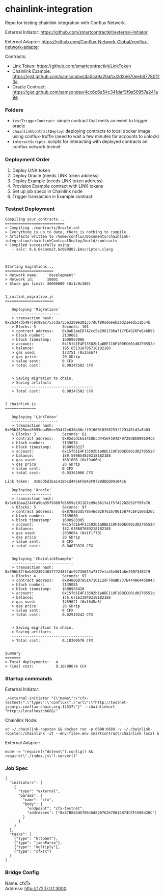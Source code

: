 # chainlink-integration
Repo for testing chainlink integration with Conflux Network.

External Initiator: https://github.com/smartcontractkit/external-initiator

External Adapter: https://github.com/Conflux-Network-Global/conflux-network-adapter

Contracts:
* Link Token: https://github.com/smartcontractkit/LinkToken
* Chainlink Example: https://gist.github.com/samsondav/4a0ca9a20afcd2d3e670eeb87780f23a
* Oracle Contract: https://gist.github.com/samsondav/4cc6c6a54c341daf3f9a50957a241a9e

### Folders
* `testTriggerContract`: simple contract that emits an event to trigger oracle
* `chainlinkContractDeploy`: deploying contracts to local docker image using conflux-truffle (need to wait a few minutes for accounts to unlock)
* `interactScripts`: scripts for interacting with deployed contracts on conflux network testnet

### Deployment Order
1. Deploy LINK token
1. Deploy Oracle (needs LINK token address)
1. Deploy Example (needs LINK token address)
1. Provision Example contract with LINK tokens
1. Set up job specs in Chainlink node
1. Trigger transaction in Example contract

### Testnet Deployment
```
Compiling your contracts...
===========================
> Compiling ./contracts/Oracle.sol
> Everything is up to date, there is nothing to compile.
> Artifacts written to /home/conflux/Documents/chainlink-integration/chainlinkContractDeploy/build/contracts
> Compiled successfully using:
   - solc: 0.6.6+commit.6c089d02.Emscripten.clang



Starting migrations...
======================
> Network name:    'development'
> Network id:      10001
> Block gas limit: 30000000 (0x1c9c380)


1_initial_migration.js
======================

   Deploying 'Migrations'
   ----------------------
   > transaction hash:    0x2a347d5497c9c98ec753cda755e32b9e281357d6f80ad6eeb3ad21eed531b54b
   > Blocks: 5            Seconds: 101
   > contract address:    0x8aD3aeED7A2cc5e290179ba717fE4826FeE4bB95
   > block number:        2139062
   > block timestamp:     1600983086
   > account:             0x15fd1E4F13502b1a8BE110F100EC001d0270552d
   > balance:             195.851318796718182188
   > gas used:            173751 (0x2a6b7)
   > gas price:           20 GDrip
   > value sent:          0 CFX
   > total cost:          0.00347502 CFX


   > Saving migration to chain.
   > Saving artifacts
   -------------------------------------
   > Total cost:          0.00347502 CFX


2_chainlink.js
==============

   Deploying 'LinkToken'
   ---------------------
   > transaction hash:    0x05b3825bed5095dad56ee934f7e636b30cff01660f8398253f229146fd2a5b03
   > Blocks: 3            Seconds: 61
   > contract address:    0x85d5d16a1418bcd4456F5842F9720dBb009104c6
   > block number:        2139074
   > block timestamp:     1600983227
   > account:             0x15fd1E4F13502b1a8BE110F100EC001d0270552d
   > balance:             189.599854829218182188
   > gas used:            1681003 (0x19a66b)
   > gas price:           20 GDrip
   > value sent:          0 CFX
   > total cost:          0.03362006 CFX

Link Token:  0x85d5d16a1418bcd4456F5842F9720dBb009104c6

   Deploying 'Oracle'
   ------------------
   > transaction hash:    0x3c616aa2244fa9ba35f58867d8659e191167e99e861fa1f5f42202832ff9fe76
   > Blocks: 5            Seconds: 97
   > contract address:    0x87B883d578646d820762670615B74CEF1506d26C
   > block number:        2139080
   > block timestamp:     1600983305
   > account:             0x15fd1E4F13502b1a8BE110F100EC001d0270552d
   > balance:             182.038087689218182188
   > gas used:            2039664 (0x1f1f70)
   > gas price:           20 GDrip
   > value sent:          0 CFX
   > total cost:          0.04079328 CFX


   Deploying 'ChainlinkExample'
   ----------------------------
   > transaction hash:    0x596b87f6eb9323024037772487fde94735673a7377efa45e501a8e49973482f9
   > Blocks: 4            Seconds: 97
   > contract address:    0x84806D7e51A716112dF70eBD737E4448644bb943
   > block number:        2139085
   > block timestamp:     1600983428
   > account:             0x15fd1E4F13502b1a8BE110F100EC001d0270552d
   > balance:             176.671633049218182188
   > gas used:            1459621 (0x1645a5)
   > gas price:           20 GDrip
   > value sent:          0 CFX
   > total cost:          0.02919242 CFX


   > Saving migration to chain.
   > Saving artifacts
   -------------------------------------
   > Total cost:          0.10360576 CFX


Summary
=======
> Total deployments:   4
> Final cost:          0.10708078 CFX
```

### Startup commands
External Initiator:
```
./external-initiator "{\"name\":\"cfx-testnet\",\"type\":\"conflux\",\"url\":\"http://testnet-jsonrpc.conflux-chain.org:12537\"}" --chainlinkurl "http://localhost:6688/"
```

Chainlink Node:
```
cd ~/.chainlink-ropsten && docker run -p 6688:6688 -v ~/.chainlink-ropsten:/chainlink -it --env-file=.env smartcontract/chainlink local n
```

External Adapter:
```
node -e "require(\"dotenv\").config() && require(\"./index.js\").server()"
```

### Job Spec
```
{
  "initiators": [
    {
      "type": "external",
      "params": {
        "name": "cfx",
        "body": {
          "endpoint": "cfx-testnet",
          "addresses": ["0x87B883d578646d820762670615B74CEF1506d26C"]
        }
      }
    }
  ],
  "tasks": [
    {"type": "httpGet"},
    {"type": "jsonParse"},
    {"type": "multiply"},
    {"type": "cfxTx"}
  ]
}
```

### Bridge Config
Name: cfxTx  
Address: http://172.17.0.1:3000
